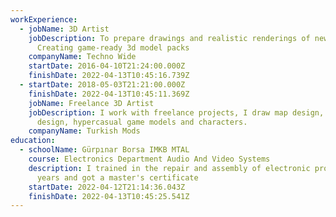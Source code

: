 ```yaml
---
workExperience:
  - jobName: 3D Artist
    jobDescription: To prepare drawings and realistic renderings of new products.
      Creating game-ready 3d model packs
    companyName: Techno Wide
    startDate: 2016-04-10T21:24:00.000Z
    finishDate: 2022-04-13T10:45:16.739Z
  - startDate: 2018-05-03T21:21:00.000Z
    finishDate: 2022-04-13T10:45:11.369Z
    jobName: Freelance 3D Artist
    jobDescription: I work with freelance projects, I draw map design, automobile
      design, hypercasual game models and characters.
    companyName: Turkish Mods
education:
  - schoolName: Gürpınar Borsa IMKB MTAL
    course: Electronics Department Audio And Video Systems
    description: I trained in the repair and assembly of electronic products for 4
      years and got a master's certificate
    startDate: 2022-04-12T21:14:36.043Z
    finishDate: 2022-04-13T10:45:25.541Z
---
```

